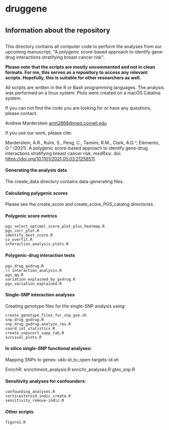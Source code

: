 # druggene
# 
## Information about the repository
## 

This directory contains all computer code to perform the analyses
from our upcoming manuscript, "A polygenic score-based approach
to identify gene-drug interactions stratifying breast cancer risk".

**Please note that the scripts are mostly uncommented and not in clean formats. For me, this serves as a repository to access any relevant scripts. Hopefully, this is suitable for other researchers as well.**

All scripts are written in the R or Bash programming languages. The analysis was performed on a linux system. Plots were created on a macOS Catalina system.

If you can not find the code you are looking for or have any questions, please contact:

Andrew Marderstein
anm2868@med.cornell.edu

If you use our work, please cite:

Marderstein, A.R., Kulm, S., Peng, C., Tamimi, R.M., Clark, A.G.^, Elemento, O.^ (2021). A polygenic score-based approach to identify gene-drug interactions stratifying breast cancer risk. *medRxiv*. doi: https://doi.org/10.1101/2021.05.03.21256511.

#### Generating the analysis data

The create_data directory contains data-generating files.

#### Calculating polygenic scores

Please see the create_score and create_score_PGS_catalog directories.

#### Polygenic score metrics

	pgs_select_optimal_score_plot_plus_heatmap.R
	pgs_corr_plot.R
	identify_best_score.R
	cv_overfit.R
	interaction_analysis_plots.R

#### Polygenic-drug interaction tests

	pgs_drug_gxdrug.R
	\\ interaction_analysis.R
	pgs_qq.R
	variation_explained_by_gxdrug.R
	pgs_variation_explained.R


#### Single-SNP interaction analyses

Creating genotype files for the single-SNP analysis using:

	create_genotype_files_for_snp_gxe.sh
	snp_drug_gxdrug.R
	snp_drug_gxdrug.analyze_res.R
	coord_int_statistics.R
	create_snpxcort_supp_tab.R
	survival_plots.R

#### In silico single-SNP functional analyses:

Mapping SNPs to genes:
	ukb-id_to_open-targets-id.sh
	
EnrichR:
	enrichment_analysis.R
	enrichr_analyses.R
	gtex_snp.R
	
#### Sensitivity analyses for confounders:

	confounding_analyses.R
	corticosteroid_indic_create.R
	sensitivity_remove-indic.R

#### Other scripts

	figure1.R